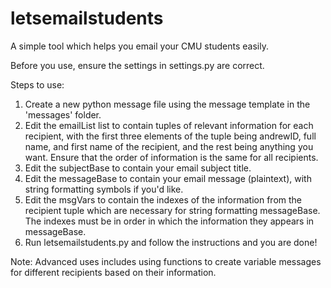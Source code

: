 letsemailstudents
=================

A simple tool which helps you email your CMU students easily.

Before you use, ensure the settings in settings.py are correct.

Steps to use:

1. Create a new python message file using the message template in the 'messages' folder.
2. Edit the emailList list to contain tuples of relevant information for each recipient, with the first three elements of the tuple being andrewID, full name, and first name of the recipient, and the rest being anything you want. Ensure that the order of information is the same for all recipients.
3. Edit the subjectBase to contain your email subject title.
4. Edit the messageBase to contain your email message (plaintext), with string formatting symbols if you'd like.
5. Edit the msgVars to contain the indexes of the information from the recipient tuple which are necessary for string formatting messageBase. The indexes must be in order in which the information they appears in messageBase.
6. Run letsemailstudents.py and follow the instructions and you are done!

Note: Advanced uses includes using functions to create variable messages for different recipients based on their information.
